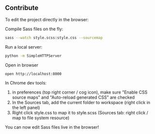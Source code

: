 ## Contribute

To edit the project directly in the browser:

Compile Sass files on the fly:
```bash
sass --watch style.scss:style.css --sourcemap
```

Run a local server:
```bash
python -m SimpleHTTPServer
```

Open in browser
```bash
open http://localhost:8000
```

In Chrome dev tools:
1. in preferences (top right corner / cog icon), make sure "Enable CSS source maps" and "Auto-reload generated CSS" are checked
1. In the Sources tab, add the current folder to workspace (right click in the left panel)
1. Right click style.css to map it to style.scss (Sources tab: right click / map to file system resource)

You can now edit Sass files live in the browser!
